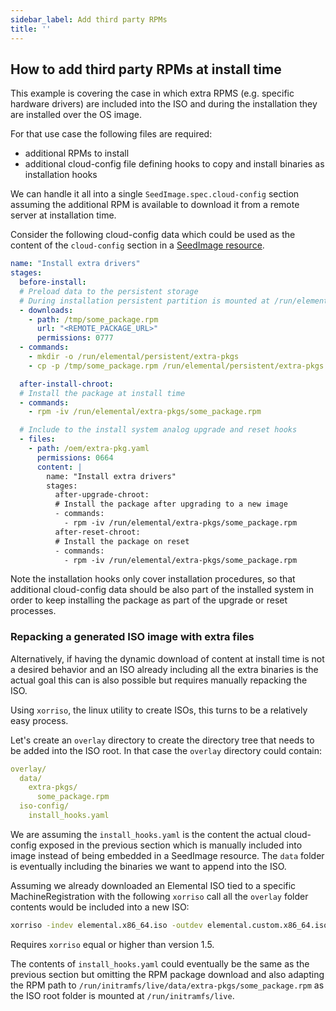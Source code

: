 ```yaml
---
sidebar_label: Add third party RPMs
title: ''
---
```


<head>
  <link rel="canonical" href="https://elemental.docs.rancher.com/custom-install/extra-rpms"/>
</head>

## How to add third party RPMs at install time

This example is covering the case in which extra RPMS (e.g. specific hardware drivers) are included
into the ISO and during the installation they are installed over the OS image.

For that use case the following files are required:

* additional RPMs to install
* additional cloud-config file defining hooks to copy and install binaries as installation hooks

We can handle it all into a single `SeedImage.spec.cloud-config` section assuming the additional
RPM is available to download it from a remote server at installation time.

Consider the following cloud-config data which could be used as the content of the `cloud-config`
section in a [SeedImage resource](seedimage-reference.md#seedimagespec-reference).

```yaml showLineNumbers
name: "Install extra drivers"
stages:
  before-install:
  # Preload data to the persistent storage
  # During installation persistent partition is mounted at /run/elemental/persistent
  - downloads:
    - path: /tmp/some_package.rpm
      url: "<REMOTE_PACKAGE_URL>"
      permissions: 0777
  - commands:
    - mkdir -o /run/elemental/persistent/extra-pkgs
    - cp -p /tmp/some_package.rpm /run/elemental/persistent/extra-pkgs

  after-install-chroot:
  # Install the package at install time
  - commands:
    - rpm -iv /run/elemental/extra-pkgs/some_package.rpm

  # Include to the install system analog upgrade and reset hooks
  - files:
    - path: /oem/extra-pkg.yaml
      permissions: 0664
      content: |
        name: "Install extra drivers"
        stages:
          after-upgrade-chroot:
          # Install the package after upgrading to a new image
          - commands:
            - rpm -iv /run/elemental/extra-pkgs/some_package.rpm
          after-reset-chroot:
          # Install the package on reset
          - commands:
            - rpm -iv /run/elemental/extra-pkgs/some_package.rpm
```

Note the installation hooks only cover installation procedures, so that additional cloud-config data should
be also part of the installed system in order to keep installing the package as part of the upgrade or reset
processes.

### Repacking a generated ISO image with extra files

Alternatively, if having the dynamic download of content at install time is not a desired behavior
and an ISO already including all the extra binaries is the actual goal this can is also possible
but requires manually repacking the ISO.

Using `xorriso`, the linux utility to create ISOs, this turns to be a relatively easy process.

Let's create an `overlay` directory to create the directory tree that needs to be
added into the ISO root. In that case the `overlay` directory could contain:

```yaml showLineNumbers
overlay/
  data/
    extra-pkgs/
      some_package.rpm
  iso-config/
    install_hooks.yaml
```

We are assuming the `install_hooks.yaml` is the content the actual cloud-config exposed in the previous
section which is manually included into image instead of being embedded in a SeedImage resource. The `data` folder is eventually including the binaries we want to append into the ISO.

Assuming we already downloaded an Elemental ISO tied to a specific MachineRegistration with the following
`xorriso` call all the `overlay` folder contents would be included into a new ISO:

```bash
xorriso -indev elemental.x86_64.iso -outdev elemental.custom.x86_64.iso -map overlay / -boot_image any replay
```

Requires `xorriso` equal or higher than version 1.5.

The contents of `install_hooks.yaml` could eventually be the same as the previous section but omitting the RPM
package download and also adapting the RPM path to `/run/initramfs/live/data/extra-pkgs/some_package.rpm` as
the ISO root folder is mounted at `/run/initramfs/live`.
